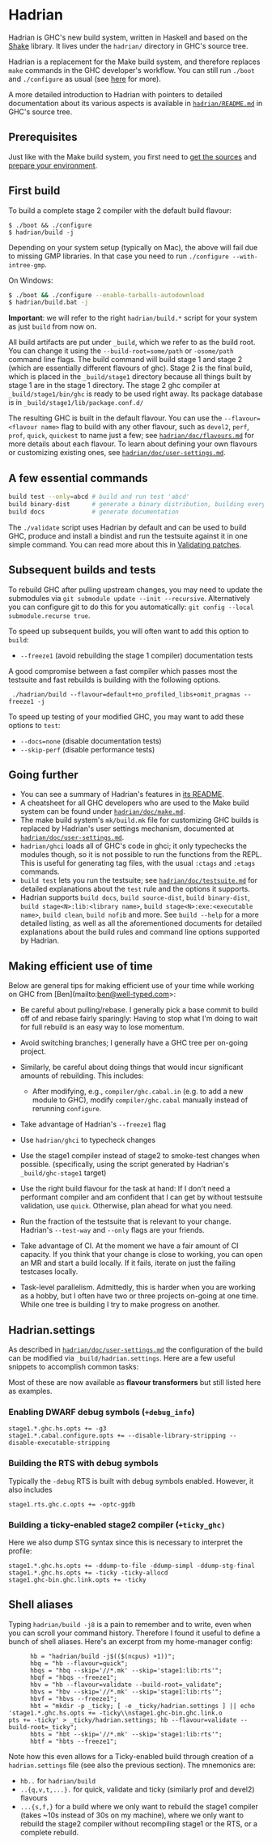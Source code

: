 # Hadrian

Hadrian is GHC's new build system, written in Haskell and based on the [Shake](http://hackage.haskell.org/package/shake) library. It lives under the `hadrian/` directory in GHC's source tree.

Hadrian is a replacement for the Make build system, and therefore replaces `make` commands in the GHC developer's workflow. You can still run `./boot` and `./configure` as usual (see [here](https://gitlab.haskell.org/ghc/ghc/wikis/building/using) for more).

A more detailed introduction to Hadrian with pointers to detailed documentation about its various aspects is available in [`hadrian/README.md`](https://gitlab.haskell.org/ghc/ghc/blob/master/hadrian/README.md) in GHC's source tree.

## Prerequisites

Just like with the Make build system, you first need to [get the sources](https://gitlab.haskell.org/ghc/ghc/wikis/building/getting-the-sources) and [prepare your environment](https://gitlab.haskell.org/ghc/ghc/wikis/building/preparation).

## First build

To build a complete stage 2 compiler with the default build flavour:

```
$ ./boot && ./configure
$ hadrian/build -j
```

Depending on your system setup (typically on Mac), the above will fail due to missing GMP libraries. In that case you need to run `./configure --with-intree-gmp`.

On Windows:

``` sh
$ ./boot && ./configure --enable-tarballs-autodownload
$ hadrian/build.bat -j
```

**Important**: we will refer to the right `hadrian/build.*` script for your system as just `build` from now on.

All build artifacts are put under `_build`, which we refer to as the build root. You can change it using the `--build-root=some/path` or `-osome/path` command line flags. The build command will build stage 1 and stage 2 (which are essentially different flavours of ghc). Stage 2 is the final build, which is placed in the `_build/stage1` directory because all things built by stage 1 are in the stage 1 directory. The stage 2 ghc compiler at `_build/stage1/bin/ghc` is ready to be used right away. Its package database is in `_build/stage1/lib/package.conf.d/`

The resulting GHC is built in the default flavour. You can use the `--flavour=<flavour name>` flag to build with any other flavour, such as `devel2`, `perf`, `prof`, `quick`, `quickest` to name just a few; see [`hadrian/doc/flavours.md`](https://gitlab.haskell.org/ghc/ghc/blob/master/hadrian/doc/flavours.md) for more details about each flavour. To learn about defining your own flavours or customizing existing ones, see [`hadrian/doc/user-settings.md`](https://gitlab.haskell.org/ghc/ghc/blob/master/hadrian/doc/user-settings.md).

## A few essential commands

``` sh
build test --only=abcd # build and run test 'abcd'
build binary-dist      # generate a binary distribution, building everything required
build docs             # generate documentation
```

The `./validate` script uses Hadrian by default and can be used to build GHC, produce and install a bindist and run the testsuite against it in one simple command. You can read more about this in [Validating patches](https://gitlab.haskell.org/ghc/ghc/-/wikis/testing-patches).

## Subsequent builds and tests

To rebuild GHC after pulling upstream changes, you may need to update the submodules via `git submodule update --init --recursive`. Alternatively you can configure git to do this for you automatically: `git config --local submodule.recurse true`.

To speed up subsequent builds, you will often want to add this option to `build`:

  - `--freeze1` (avoid rebuilding the stage 1 compiler) documentation tests

A good compromise between a fast compiler which passes most the testsuite and fast rebuilds is building with the following options.

```
 ./hadrian/build --flavour=default+no_profiled_libs+omit_pragmas --freeze1 -j
```

To speed up testing of your modified GHC, you may want to add these options to `test`:

  - `--docs=none` (disable documentation tests)
  - `--skip-perf` (disable performance tests)



## Going further

- You can see a summary of Hadrian's features in [its README](https://gitlab.haskell.org/ghc/ghc/blob/master/hadrian/README.md).
- A cheatsheet for all GHC developers who are used to the Make build system can be found under [`hadrian/doc/make.md`](https://gitlab.haskell.org/ghc/ghc/blob/master/hadrian/doc/make.md).
- The make build system's `mk/build.mk` file for customizing GHC builds is replaced by Hadrian's user settings mechanism, documented at [`hadrian/doc/user-settings.md`](https://gitlab.haskell.org/ghc/ghc/blob/master/hadrian/doc/user-settings.md).
- `hadrian/ghci` loads all of GHC's code in ghci; it only typechecks the modules though, so it is not possible to run the functions from the REPL. This is useful for generating tag files, with the usual `:ctags` and `:etags` commands.
- `build test` lets you run the testsuite; see [`hadrian/doc/testsuite.md`](https://gitlab.haskell.org/ghc/ghc/blob/master/hadrian/doc/testsuite.md) for detailed explanations about the `test` rule and the options it supports.
- Hadrian supports `build docs`, `build source-dist`, `build binary-dist`, `build stage<N>:lib:<library name>`, `build stage<N>:exe:<executable name>`, `build clean`, `build nofib` and more. See `build --help` for a more detailed listing, as well as all the aforementioned documents for detailed explanations about the build rules and command line options supported by Hadrian.

## Making efficient use of time

Below are general tips for making efficient use of your time while working on GHC from [Ben](mailto:ben@well-typed.com>:

  * Be careful about pulling/rebase. I generally pick a base commit to build
    off of and rebase fairly sparingly: Having to stop what I'm doing
    to wait for full rebuild is an easy way to lose momentum.

  * Avoid switching branches; I generally have a GHC tree per on-going
    project.

  * Similarly, be careful about doing things that would incur
    significant amounts of rebuilding. This includes:

     * After modifying, e.g., `compiler/ghc.cabal.in` (e.g. to add a new
       module to GHC), modify `compiler/ghc.cabal` manually instead of
       rerunning `configure`.

  * Take advantage of Hadrian's `--freeze1` flag

  * Use `hadrian/ghci` to typecheck changes

  * Use the stage1 compiler instead of stage2 to smoke-test changes when
    possible. (specifically, using the script generated by Hadrian's
    `_build/ghc-stage1` target)

  * Use the right build flavour for the task at hand: If I don't need a
    performant compiler and am confident that I can get by without
    testsuite validation, use `quick`. Otherwise, plan ahead for what you
    need.

  * Run the fraction of the testsuite that is relevant to your change.
    Hadrian's `--test-way` and `--only` flags are your friends.

  * Take advantage of CI. At the moment we have a fair amount of CI
    capacity. If you think that your change is close to working, you can
    open an MR and start a build locally. If it fails, iterate on just the
    failing testcases locally.

  * Task-level parallelism. Admittedly, this is harder when you are
    working as a hobby, but I often have two or three projects on-going
    at one time. While one tree is building I try to make progress on
    another.

## Hadrian.settings

As described in [`hadrian/doc/user-settings.md`](https://gitlab.haskell.org/ghc/ghc/blob/master/hadrian/doc/user-settings.md) the configuration of the build can be modified via `_build/hadrian.settings`. Here are a few useful snippets to accomplish common tasks:

Most of these are now available as **flavour transformers** but still listed here as examples.

### Enabling DWARF debug symbols (`+debug_info`)

```
stage1.*.ghc.hs.opts += -g3
stage1.*.cabal.configure.opts += --disable-library-stripping --disable-executable-stripping
```

### Building the RTS with debug symbols

Typically the `-debug` RTS is built with debug symbols enabled. However, it also includes 
```
stage1.rts.ghc.c.opts += -optc-ggdb
```

### Building a ticky-enabled stage2 compiler (`+ticky_ghc)`

Here we also dump STG syntax since this is necessary to interpret the profile:
```
stage1.*.ghc.hs.opts += -ddump-to-file -ddump-simpl -ddump-stg-final
stage1.*.ghc.hs.opts += -ticky -ticky-allocd
stage1.ghc-bin.ghc.link.opts += -ticky
```

## Shell aliases

Typing `hadrian/build -j8` is a pain to remember and to write, even when you can scroll your command history. Therefore I found it useful to define a bunch of shell aliases. Here's an excerpt from my home-manager config:

```
      hb = "hadrian/build -j$(($(ncpus) +1))";
      hbq = "hb --flavour=quick";
      hbqs = "hbq --skip='//*.mk' --skip='stage1:lib:rts'";
      hbqf = "hbqs --freeze1";
      hbv = "hb --flavour=validate --build-root=_validate";
      hbvs = "hbv --skip='//*.mk' --skip='stage1:lib:rts'";
      hbvf = "hbvs --freeze1";
      hbt = "mkdir -p _ticky; [ -e _ticky/hadrian.settings ] || echo 'stage1.*.ghc.hs.opts += -ticky\\nstage1.ghc-bin.ghc.link.o
pts += -ticky' > _ticky/hadrian.settings; hb --flavour=validate --build-root=_ticky";
      hbts = "hbt --skip='//*.mk' --skip='stage1:lib:rts'";
      hbtf = "hbts --freeze1";
```

Note how this even allows for a Ticky-enabled build through creation of a `hadrian.settings` file (see also the previous section). The mnemonics are:

- `hb..` for `hadrian/build`
- `..{q,v,t,...}.` for quick, validate and ticky (similarly prof and devel2) flavours
- `...{s,f,}` for a build where we only want to rebuild the stage1 compiler (takes ~10s instead of 30s on my machine), where we only want to rebuild the stage2 compiler without recompiling stage1 or the RTS, or a complete rebuild.
